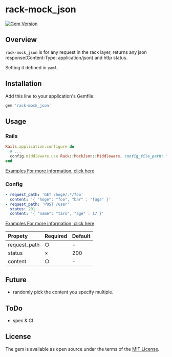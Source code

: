 rack-mock_json
====================
[![Gem Version](https://badge.fury.io/rb/rack-mock_json.svg)](http://badge.fury.io/rb/rack-mock_json)



## Overview
`rack-mock_json` is for any request in the rack layer, returns any json response(Content-Type: application/json) and http status.

Setting it defined in `yaml`.



## Installation

Add this line to your application's Gemfile:

```ruby
gem 'rack-mock_json'
```



## Usage

### Rails

```ruby
Rails.application.configure do
  # ...
  config.middleware.use Rack::MockJson::Middleware, config_file_path: "#{config.root}/config/mock_json.yml"
end

```

[Examples For more information, click here](example/rails-example/config/environments/development.rb)

### Config

```yaml
- request_path: 'GET /hoge/.*/foo'
  content: '{ "hoge": "foo", "bar" : "fuga" }'
- request_path: 'POST /user'
  status: 201
  content: '{ "name": "taro", "age" : 17 }'
```

[Examples For more information, click here](example/rails-example/config/mock_json.yml)

| Propety        | Required     | Default     |
| :------------- | :------------| :-----------|
| request_path   | ○            | -           |
| status         | ×            | 200         |
| content        | ○            | -           |



## Future
- randomly pick the content you specify multiple.



## ToDo
- spec & CI



## License

The gem is available as open source under the terms of the [MIT License](http://opensource.org/licenses/MIT).
